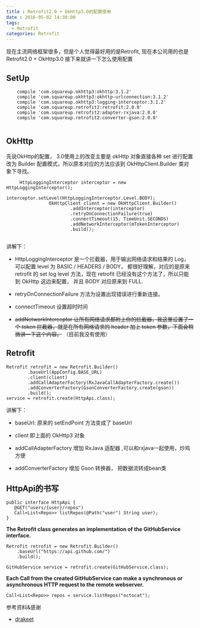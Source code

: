 ```yaml
---
title : Retrofit2.0 + OkHttp3.0的配置使用
date : 2016-05-02 14:30:00
tags:
  - Retrofit
categories: Retrofit
---
```


  现在主流网络框架很多，但是个人觉得最好用的是Retrofit, 现在本公司用的也是Retrofit2.0 + OkHttp3.0 
  接下来就讲一下怎么使用配置
  
## SetUp

```
    compile 'com.squareup.okhttp3:okhttp:3.1.2'
    compile 'com.squareup.okhttp3:okhttp-urlconnection:3.1.2'
    compile 'com.squareup.okhttp3:logging-interceptor:3.1.2'
    compile 'com.squareup.retrofit2:retrofit:2.0.0'
    compile 'com.squareup.retrofit2:adapter-rxjava:2.0.0'
    compile 'com.squareup.retrofit2:converter-gson:2.0.0'
    
```

## OkHttp
   先说OkHttp的配置， 3.0使用上的改变主要是 okHttp 对象直接各种 set 进行配置改为 Builder 配置模式，所以原本对应的方法应该到 OkHttpClient.Builder 类对象下寻找。
   
```
     HttpLoggingInterceptor interceptor = new HttpLoggingInterceptor();
                interceptor.setLevel(HttpLoggingInterceptor.Level.BODY);
                OkHttpClient client = new OkHttpClient.Builder()
                        .addInterceptor(interceptor)
                        .retryOnConnectionFailure(true)
                        .connectTimeout(15, TimeUnit.SECONDS)
                        .addNetworkInterceptor(mTokenInterceptor)
                        .build();
    
```
讲解下：
* HttpLoggingInterceptor 是一个拦截器，用于输出网络请求和结果的 Log，可以配置 level 为 BASIC / HEADERS / BODY，
都很好理解，对应的是原来 retrofit 的 set log level 方法，现在 retrofit 已经没有这个方法了，所以只能到 OkHttp 这边来配置，
并且 BODY 对应原来到 FULL.

* retryOnConnectionFailure 方法为设置出现错误进行重新连接。

* connectTimeout 设置超时时间

* ~~addNetworkInterceptor 让所有网络请求都附上你的拦截器，我这里设置了一个 token 拦截器，就是在所有网络请求的 header 加上 token 参数，下面会稍微讲一下这个内容。~~ （目前我没有使用）

## Retrofit
```
Retrofit retrofit = new Retrofit.Builder()
        .baseUrl(AppConfig.BASE_URL)
        .client(client)
        .addCallAdapterFactory(RxJavaCallAdapterFactory.create())
        .addConverterFactory(GsonConverterFactory.create(gson))
        .build();
service = retrofit.create(HttpApi.class);
```

讲解下：

* baseUrl: 原来的 setEndPoint 方法变成了 baseUrl

* client 即上面的 OkHttp3 对象

* addCallAdapterFactory 增加 RxJava 适配器 ,可以和rxjava一起使用，炒鸡方便

* addConverterFactory 增加 Gson 转换器， 把数据流转成bean类


## HttpApi的书写

```
public interface HttpApi {
   @GET("users/{user}/repos")
   Call<List<Repo>> listRepos(@Path("user") String user);
}
```


**The Retrofit class generates an implementation of the GitHubService interface.**

```
Retrofit retrofit = new Retrofit.Builder()
    .baseUrl("https://api.github.com/")
    .build();

GitHubService service = retrofit.create(GitHubService.class);
```

**Each Call from the created GitHubService can make a synchronous or asynchronous HTTP request to the remote webserver.**
```
Call<List<Repo>> repos = service.listRepos("octocat");
```
参考资料&感谢
* [drakeet](http://drakeet.me/retrofit-2-0-okhttp-3-0-config/)

